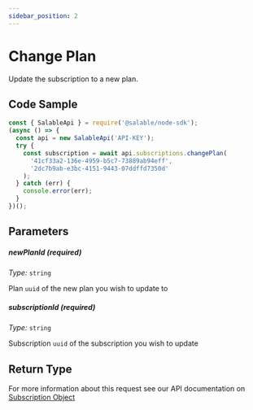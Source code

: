 ```yaml
---
sidebar_position: 2
---
```


# Change Plan

Update the subscription to a new plan.

## Code Sample

```typescript
const { SalableApi } = require('@salable/node-sdk');
(async () => {
  const api = new SalableApi('API-KEY');
  try {
    const subscription = await api.subscriptions.changePlan(
      '41cf33a2-136e-4959-b5c7-73889ab94eff',
      '2dc7b9ab-e3bc-4151-9443-07ddffd7350d'
    );
  } catch (err) {
    console.error(err);
  }
})();
```

## Parameters

##### newPlanId (_required_)

_Type:_ `string`

Plan `uuid` of the new plan you wish to update to

##### subscriptionId (_required_)

_Type:_ `string`

Subscription `uuid` of the subscription you wish to update

## Return Type

For more information about this request see our API documentation on [Subscription Object](https://docs.salable.app/api#tag/Subscriptions/operation/getSubscriptionByUuid)
